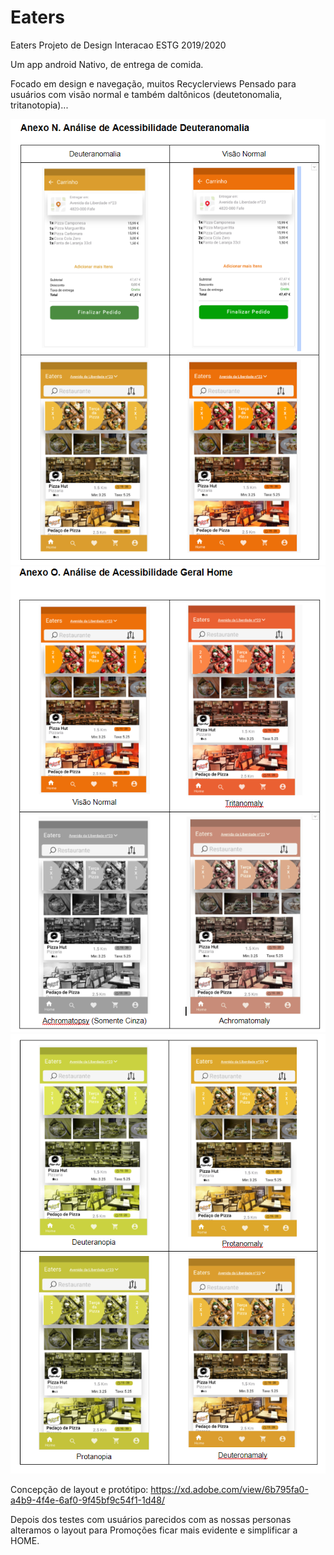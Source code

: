 # Eaters
Eaters Projeto de Design Interacao ESTG 2019/2020

Um app android Nativo, de entrega de comida.

Focado em design e navegação, muitos Recyclerviews
Pensado para usuários com visão normal e também daltônicos (deutetonomalia, tritanotopia)...

<img src="Images/Analise_Dalt.PNG">

<img src="Images/Dalt_Home1.png">
<img src="Images/Dalt_Home2.png">

Concepção de layout e protótipo: 
https://xd.adobe.com/view/6b795fa0-a4b9-4f4e-6af0-9f45bf9c54f1-1d48/

Depois dos testes com usuários parecidos com as nossas personas alteramos o layout para Promoções ficar mais evidente e simplificar a HOME.
